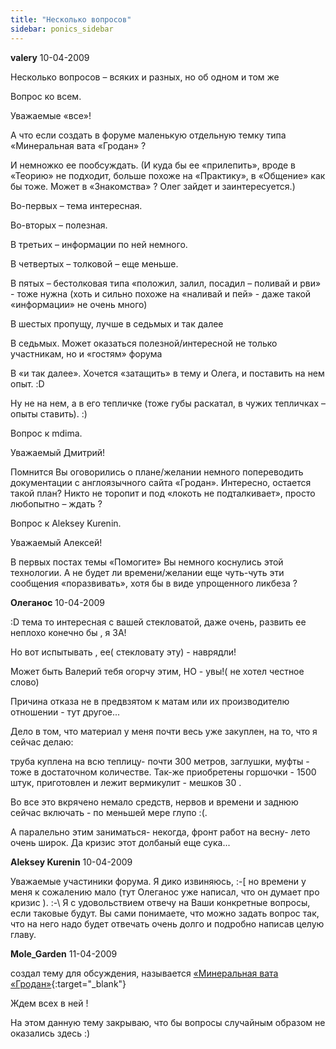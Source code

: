 ```yaml
---
title: "Несколько вопросов"
sidebar: ponics_sidebar
---
```


**valery** 10-04-2009

Несколько вопросов – всяких и разных, но об одном и том же

Вопрос ко всем.

Уважаемые «все»!

А что если создать в форуме маленькую отдельную темку типа «Минеральная вата «Гродан» ?

И немножко ее пообсуждать. (И куда бы ее «прилепить», вроде в «Теорию» не подходит, больше похоже на «Практику», в «Общение» как бы тоже. Может в «Знакомства» ? Олег зайдет и заинтересуется.)

Во-первых – тема интересная.

Во-вторых – полезная.

В третьих – информации по ней немного.

В четвертых – толковой – еще меньше.

В пятых – бестолковая типа «положил, залил, посадил – поливай и рви» - тоже нужна (хоть и сильно похоже на «наливай и пей» - даже такой «информации» не очень много)

В шестых пропущу, лучше в седьмых и так далее

В седьмых. Может оказаться полезной/интересной не только участникам, но и «гостям» форума

В «и так далее». Хочется «затащить» в тему и Олега, и поставить на нем опыт. :D

Ну не на нем, а в его тепличке (тоже губы раскатал, в чужих тепличках – опыты ставить). :)

Вопрос к mdima.

Уважаемый Дмитрий!

Помнится Вы оговорились о плане/желании немного попереводить документации с англоязычного сайта «Гродан». Интересно, остается такой план? Никто не торопит и под «локоть не подталкивает», просто любопытно – ждать ? 

Вопрос к Aleksey Kurenin.

Уважаемый Алексей!

В первых постах темы «Помогите» Вы немного коснулись этой технологии. А не будет ли времени/желании еще чуть-чуть эти сообщения «поразвивать», хотя бы в виде упрощенного ликбеза ?


**Олеганос** 10-04-2009

 :D тема то интересная с вашей стекловатой, даже очень, развить ее неплохо конечно бы , я ЗА!

Но вот испытывать , ее( стекловату эту) - наврядли! 

Может быть Валерий тебя огорчу этим, НО - увы!( не хотел честное слово)

Причина отказа не в предвзятом к матам или их производителю отношении - тут другое...

Дело в том, что материал у меня почти весь уже закуплен, на то, что я сейчас делаю:

труба куплена на всю теплицу- почти 300 метров, заглушки, муфты - тоже в достаточном количестве. Так-же приобретены горшочки - 1500 штук, приготовлен и лежит вермикулит - мешков 30 . 

Во все это вкрячено немало средств, нервов и времени и заднюю сейчас включать - по меньшей мере глупо :(. 

А паралельно этим заниматься- некогда, фронт работ на весну- лето очень широк. Да кризис этот долбаный еще сука... 



**Aleksey Kurenin** 10-04-2009

Уважаемые участиники форума. Я дико извиняюсь, :-[ но времени у меня к сожалению мало (тут Олеганос уже написал, что он думает про кризис ). :-\ Я с удовольствием отвечу на Ваши конкретные вопросы, если таковые будут. Вы сами понимаете, что можно задать вопрос так, что на него надо будет отвечать очень долго и подробно написав целую главу.


**Mole_Garden** 11-04-2009

создал тему для обсуждения, называется [«Минеральная вата «Гродан»](http://forum.ponics.ru/index.php/topic,18.new.html#new){:target="_blank"}

Ждем всех в ней !

На этом данную тему закрываю, что бы вопросы случайным образом не оказались здесь :)


